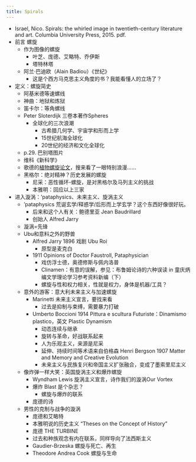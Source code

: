 ```yaml
---
title: Spirals
---
```


- Israel, Nico. Spirals: the whirled image in twentieth-century literature and art. Columbia University Press, 2015. pdf.
- 前言 螺旋
    - 作为图像的螺旋
        - 叶芝、庞德、艾略特、乔伊斯
        - 塔特林塔
    - 阿兰·巴迪欧（Alain Badiou）《世纪》
        - 这是个西方马克思主义角度的书？我能看懂人的立场了？
- 定义：螺旋简史
    - 阿基米德等速螺线
    - 神曲：地狱和炼狱
    - 笛卡尔：等角螺线
    - Peter Sloterdijk 三卷本著作Spheres
        - 全球化的三次浪潮
            - 古希腊几何学、宇宙学和形而上学
            - 15世纪航海全球化
            - 20世纪的经济和文化全球化
    - p.29. 巴别塔图片
    - 维科《新科学》
    - 歌德的[植物螺旋论文](https://anthrowiki.at/Bibliothek:Goethe/Naturwissenschaft/%C3%9Cber_die_Spiraltendenz_der_Vegetation)，搜来看了一眼特别浪漫……
    - 黑格尔：绝对精神？历史发展的螺旋
        - 尼采：恶性循环-螺旋，是对黑格尔及马列主义的挑战
        - 本雅明：回应以上三家
- 进入漩涡：’pataphysics、未来主义、旋涡主义
    - ’pataphysics 荒诞玄学/释惑学/后形而上学玄学？这个东西好像很好玩。
        - 后来和这个人有关：鲍德里亚 Jean Baudrillard
        - 创始人 Alfred Jarry
    - 漩涡=先锋
    - Ubu和意料之外的野兽
        - Alfred Jarry 1896 戏剧 Ubu Roi
            - 原型是麦克白
        - 1911 Opinions of Doctor Faustroll, Pataphysician
            - 戏仿浮士德，奥德修斯与佩内洛普
            - Clinamen：有意的误解，参见：布鲁姆论诗的六种误读 in 童庆炳编文学理论学习参考资料新编（下）
            - 螺旋与性和权力相关，性就是权力，身体是机器/工具？
    - 意外的游客：意大利未来主义与加速螺旋
        - Marinetti 未来主义宣言，要找来看
            - 过去是抑制与束缚，需要暴力打破
        - Umberto Boccioni 1914 Pittura e scultura Futuriste：Dinamismo plastico，英文 Plastic Dynamism
            - 动态连续与继承
            - 旋转与革命，好战联系起来
            - 人为乐观主义，来源是尼采
            - 延伸、持续时间等术语来自伯格森 Henri Bergson 1907 Matter and Memory and Creative Evolution
            - 未来主义与民族复兴和帝国主义扩张融合，变成了墨索里尼主义
    - 像炸弹一样大笑：英国旋涡主义和爆炸螺旋
        - Wyndham Lewis 旋涡主义宣言，诗作我们的漩涡Our Vortex
        - 爆炸 Blast 是个杂志？
            - 螺旋与爆炸的联系
        - 庞德的诗
    - 男性的克制与战争的漩涡
        - 庞德和艾略特
        - 本雅明说的历史主义 “Theses on the Concept of History”
        - 庞德 THE TURBINE
        - 过去和种族观念有内在联系，同样导向了法西斯主义
        - Gaudier-Brzeska 螺旋与死亡、再生
        - Theodore Andrea Cook 螺旋与生命